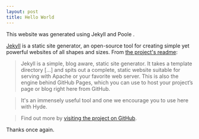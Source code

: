```yaml
---
layout: post
title: Hello World
---
```


This website was generated using Jekyll and Poole . 


[Jekyll](http://jekyllrb.com) is a static site generator, an open-source tool for creating simple yet powerful websites of all shapes and sizes. From [the project's readme](https://github.com/mojombo/jekyll/blob/master/README.markdown):

  > Jekyll is a simple, blog aware, static site generator. It takes a template directory [...] and spits out a complete, static website suitable for serving with Apache or your favorite web server. This is also the engine behind GitHub Pages, which you can use to host your project’s page or blog right here from GitHub.

>It's an immensely useful tool and one we encourage you to use here with Hyde.

>Find out more by [visiting the project on GitHub](https://github.com/mojombo/jekyll).


Thanks once again.

